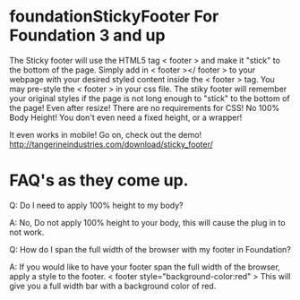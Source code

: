 foundationStickyFooter For Foundation 3 and up
======================
The Sticky footer will use the HTML5 tag < footer > and make it "stick" to the bottom of the page.
Simply add in < footer ></ footer > to your webpage with your desired styled content inside the < footer > tag.
You may pre-style the < footer > in your css file. 
The stiky footer will remember your original styles if the page is not long enough to "stick" to the bottom of the page! Even after resize!
There are no requirements for CSS! No 100% Body Height!
You don't even need a fixed height, or a wrapper!

It even works in mobile! Go on, check out the demo! http://tangerineindustries.com/download/sticky_footer/

FAQ's as they come up.
=====================
Q: Do I need to apply 100% height to my body?

A: No, Do not apply 100% height to your body, this will cause the plug in to not work.

Q: How do I span the full width of the browser with my footer in Foundation?

A: If you would like to have your footer span the full width of the browser, apply a style to the footer.
< footer style="background-color:red" >
This will give you a full width bar with a background color of red.
